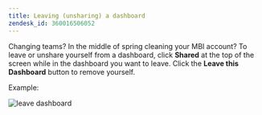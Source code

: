 ```yaml
---
title: Leaving (unsharing) a dashboard
zendesk_id: 360016506052
---
```


Changing teams? In the middle of spring cleaning your MBI account? To leave or unshare yourself from a dashboard, click **Shared** at the top of the screen while in the dashboard you want to leave. Click the **Leave this Dashboard** button to remove yourself.

Example:

![leave dashboard](../assets/Leave_Dashboard.gif)
